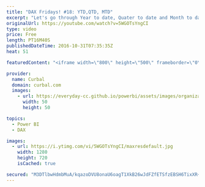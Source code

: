 ```yaml
---
title: "DAX Fridays! #18: YTD,QTD, MTD"
excerpt: "Let's go through Year to date, Quater to date and Month to date functions available in DAX!  Keynotes: 00:26 TOTALYTD function in DAX 07:18 TOTALMTD function in DAX 11:22 TOTALQTD function in DAX  Link to Power BI file: https://curbal.com/blog/glossary/totalytd-dax   NEXT VIDEO:  https://www.youtube.com/watch?v=-ykkaAtlCMc"
originalUrl: https://youtube.com/watch?v=5WGOTsYngCI
type: video
price: Free
length: PT16M40S
publishedDateTime: 2016-10-31T07:35:35Z
heat: 51

featuredContent: "<iframe width=\"800\" height=\"500\" frameborder=\"0\" src=\"https://www.youtube.com/embed/5WGOTsYngCI\" allow=\"accelerometer; autoplay; encrypted-media; gyroscope; picture-in-picture\" allowfullscreen></iframe>"

provider:
  name: Curbal
  domain: curbal.com
  images:
    - url: https://everyday-cc.github.io/powerbi/assets/images/organizations/curbal.com-50x50.jpg
      width: 50
      height: 50

topics:
  - Power BI
  - DAX

images:
  - url: https://i.ytimg.com/vi/5WGOTsYngCI/maxresdefault.jpg
    width: 1280
    height: 720
    isCached: true

secured: "M3DTlbwHdmbMuA/kqazoDVU8onaU6oagT1XkB26wJdFZfETSfzEBSH6TixXR+pLWnimMM5QcdzgHnQcpJ2i0sDBx+ebVmmfT1FAcAOVBaZ7VwW8/RcORfQihoWVcO8LslFuwkVGxkI0IyOJVH9Gdvp8C4BfXqHn3hzrhZdHeNCUS2dtrpl8DIEmCnX1rA3UX6MH6nkmS9Kom/lYJsb80M/E81Gyjhb3s/iSy46sNZKakYkUmzCbjShj6+E01YD3xVtU5qw/PGXADcFrzeTu7sGFuOtoRmBSA3PFHj+3ogCD1Ru1oTd0BlNVrawH9dEHwNDsVzTUzkXheGgrnzqMGaW88bF01Lyd3AHSIXBVm2jUWCi5b/IVvyDwd0xu2Ifhxnv1VVEfK1TInRTsAWqNCrg2nFfIUhtODRBPFb2sn4sU=;fatBYslNCb5aWCZ9i/vUcQ=="
---
```


